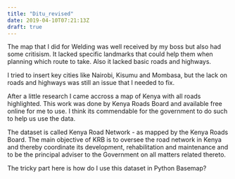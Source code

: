 ```yaml
---
title: "Ditu_revised"
date: 2019-04-10T07:21:13Z
draft: true
---
```


The map that I did for Welding was well received by my boss but also had some critisism. It lacked specific landmarks that could help them when planning which route to take. Also it lacked basic roads and highways.

I tried to insert key cities like Nairobi, Kisumu and Mombasa, but the lack on roads and highways was still an issue that I needed to fix.

After a little research I came accross a map of Kenya with all roads highlighted. This work was done by Kenya Roads Board and available free online for me to use. I think its commendable for the government to do such to help us use the data.

The dataset is called Kenya Road Network - as mapped by the Kenya Roads Board. The main objective of KRB is to oversee the road network in Kenya and thereby coordinate its development, rehabilitation and maintenance and to be the principal adviser to the Government on all matters related thereto.

The tricky part here is how do I use this dataset in Python Basemap?
